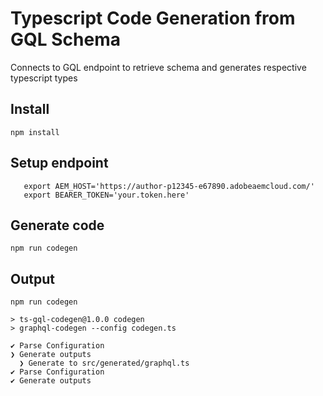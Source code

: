 # Typescript Code Generation from GQL Schema

Connects to GQL endpoint to retrieve schema and generates respective typescript types


## Install
```
npm install
```

## Setup endpoint
```
   export AEM_HOST='https://author-p12345-e67890.adobeaemcloud.com/'
   export BEARER_TOKEN='your.token.here'
```

## Generate code
```
npm run codegen
```


## Output
```
npm run codegen

> ts-gql-codegen@1.0.0 codegen
> graphql-codegen --config codegen.ts

✔ Parse Configuration
❯ Generate outputs
  ❯ Generate to src/generated/graphql.ts
✔ Parse Configuration
✔ Generate outputs
```